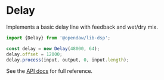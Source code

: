 # Delay

Implements a basic delay line with feedback and wet/dry mix.

```ts
import {Delay} from '@opendaw/lib-dsp';

const delay = new Delay(48000, 64);
delay.offset = 12000;
delay.process(input, output, 0, input.length);
```

See the [API docs](https://opendaw.org/docs/api/dsp/classes/Delay.html) for full reference.

